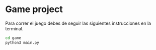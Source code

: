 # Game project

Para correr el juego debes de seguir las siguientes instrucciones en la terminal.

```sh
cd game
python3 main.py
```